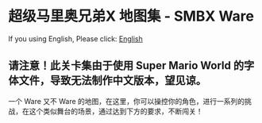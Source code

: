 # 超级马里奥兄弟X 地图集 - SMBX Ware
If you using English, Please click: [English](https://github.com/Rosalina129/smbxware/blob/main/README.md)

## 请注意！此关卡集由于使用 Super Mario World 的字体文件，导致无法制作中文版本，望见谅。
一个 Ware 又不 Ware 的地图，在这里，你可以操控你的角色，进行一系列的挑战，在这个类似舞台的场景，通过达到下方的要求，不断闯关！
